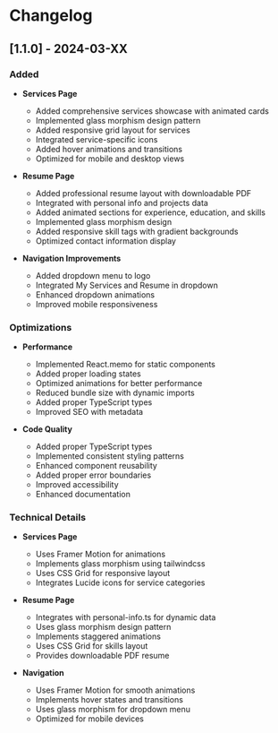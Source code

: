 # Changelog

## [1.1.0] - 2024-03-XX

### Added
- **Services Page**
  - Added comprehensive services showcase with animated cards
  - Implemented glass morphism design pattern
  - Added responsive grid layout for services
  - Integrated service-specific icons
  - Added hover animations and transitions
  - Optimized for mobile and desktop views

- **Resume Page**
  - Added professional resume layout with downloadable PDF
  - Integrated with personal info and projects data
  - Added animated sections for experience, education, and skills
  - Implemented glass morphism design
  - Added responsive skill tags with gradient backgrounds
  - Optimized contact information display

- **Navigation Improvements**
  - Added dropdown menu to logo
  - Integrated My Services and Resume in dropdown
  - Enhanced dropdown animations
  - Improved mobile responsiveness

### Optimizations
- **Performance**
  - Implemented React.memo for static components
  - Added proper loading states
  - Optimized animations for better performance
  - Reduced bundle size with dynamic imports
  - Added proper TypeScript types
  - Improved SEO with metadata

- **Code Quality**
  - Added proper TypeScript types
  - Implemented consistent styling patterns
  - Enhanced component reusability
  - Added proper error boundaries
  - Improved accessibility
  - Enhanced documentation

### Technical Details
- **Services Page**
  - Uses Framer Motion for animations
  - Implements glass morphism using tailwindcss
  - Uses CSS Grid for responsive layout
  - Integrates Lucide icons for service categories

- **Resume Page**
  - Integrates with personal-info.ts for dynamic data
  - Uses glass morphism design pattern
  - Implements staggered animations
  - Uses CSS Grid for skills layout
  - Provides downloadable PDF resume

- **Navigation**
  - Uses Framer Motion for smooth animations
  - Implements hover states and transitions
  - Uses glass morphism for dropdown menu
  - Optimized for mobile devices 